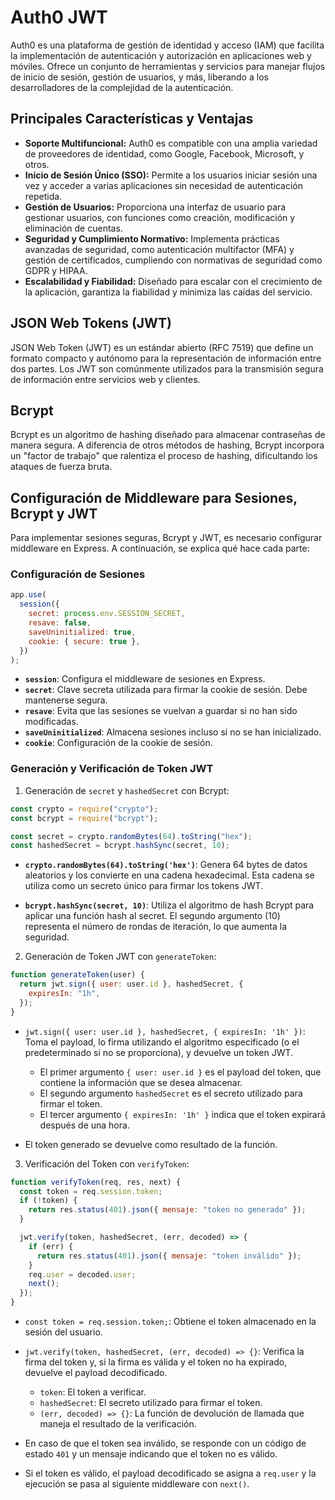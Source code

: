# Auth0 JWT

Auth0 es una plataforma de gestión de identidad y acceso (IAM) que facilita la implementación de autenticación y autorización en aplicaciones web y móviles. Ofrece un conjunto de herramientas y servicios para manejar flujos de inicio de sesión, gestión de usuarios, y más, liberando a los desarrolladores de la complejidad de la autenticación.

## Principales Características y Ventajas

- **Soporte Multifuncional:** Auth0 es compatible con una amplia variedad de proveedores de identidad, como Google, Facebook, Microsoft, y otros.
- **Inicio de Sesión Único (SSO):** Permite a los usuarios iniciar sesión una vez y acceder a varias aplicaciones sin necesidad de autenticación repetida.
- **Gestión de Usuarios:** Proporciona una interfaz de usuario para gestionar usuarios, con funciones como creación, modificación y eliminación de cuentas.
- **Seguridad y Cumplimiento Normativo:** Implementa prácticas avanzadas de seguridad, como autenticación multifactor (MFA) y gestión de certificados, cumpliendo con normativas de seguridad como GDPR y HIPAA.
- **Escalabilidad y Fiabilidad:** Diseñado para escalar con el crecimiento de la aplicación, garantiza la fiabilidad y minimiza las caídas del servicio.

## JSON Web Tokens (JWT)

JSON Web Token (JWT) es un estándar abierto (RFC 7519) que define un formato compacto y autónomo para la representación de información entre dos partes. Los JWT son comúnmente utilizados para la transmisión segura de información entre servicios web y clientes.

## Bcrypt

Bcrypt es un algoritmo de hashing diseñado para almacenar contraseñas de manera segura. A diferencia de otros métodos de hashing, Bcrypt incorpora un "factor de trabajo" que ralentiza el proceso de hashing, dificultando los ataques de fuerza bruta.

## Configuración de Middleware para Sesiones, Bcrypt y JWT

Para implementar sesiones seguras, Bcrypt y JWT, es necesario configurar middleware en Express. A continuación, se explica qué hace cada parte:

### Configuración de Sesiones

```javascript
app.use(
  session({
    secret: process.env.SESSION_SECRET,
    resave: false,
    saveUninitialized: true,
    cookie: { secure: true },
  })
);
```

- **`session`**: Configura el middleware de sesiones en Express.
- **`secret`**: Clave secreta utilizada para firmar la cookie de sesión. Debe mantenerse segura.
- **`resave`**: Evita que las sesiones se vuelvan a guardar si no han sido modificadas.
- **`saveUninitialized`**: Almacena sesiones incluso si no se han inicializado.
- **`cookie`**: Configuración de la cookie de sesión.

### Generación y Verificación de Token JWT

1. Generación de `secret` y `hashedSecret` con Bcrypt:

```javascript
const crypto = require("crypto");
const bcrypt = require("bcrypt");

const secret = crypto.randomBytes(64).toString("hex");
const hashedSecret = bcrypt.hashSync(secret, 10);
```

- **`crypto.randomBytes(64).toString('hex')`**: Genera 64 bytes de datos aleatorios y los convierte en una cadena hexadecimal. Esta cadena se utiliza como un secreto único para firmar los tokens JWT.

- **`bcrypt.hashSync(secret, 10)`**: Utiliza el algoritmo de hash Bcrypt para aplicar una función hash al secret. El segundo argumento (10) representa el número de rondas de iteración, lo que aumenta la seguridad.

2. Generación de Token JWT con `generateToken`:

```javascript
function generateToken(user) {
  return jwt.sign({ user: user.id }, hashedSecret, {
    expiresIn: "1h",
  });
}
```

- `jwt.sign({ user: user.id }, hashedSecret, { expiresIn: '1h' })`: Toma el payload, lo firma utilizando el algoritmo especificado (o el predeterminado si no se proporciona), y devuelve un token JWT.

  - El primer argumento `{ user: user.id }` es el payload del token, que contiene la información que se desea almacenar.
  - El segundo argumento `hashedSecret` es el secreto utilizado para firmar el token.
  - El tercer argumento `{ expiresIn: '1h' }` indica que el token expirará después de una hora.

- El token generado se devuelve como resultado de la función.

3. Verificación del Token con `verifyToken`:

```javascript
function verifyToken(req, res, next) {
  const token = req.session.token;
  if (!token) {
    return res.status(401).json({ mensaje: "token no generado" });
  }

  jwt.verify(token, hashedSecret, (err, decoded) => {
    if (err) {
      return res.status(401).json({ mensaje: "token inválido" });
    }
    req.user = decoded.user;
    next();
  });
}
```

- `const token = req.session.token;`: Obtiene el token almacenado en la sesión del usuario.

- `jwt.verify(token, hashedSecret, (err, decoded) => {}`: Verifica la firma del token y, si la firma es válida y el token no ha expirado, devuelve el payload decodificado.

  - `token`: El token a verificar.
  - `hashedSecret`: El secreto utilizado para firmar el token.
  - `(err, decoded) => {}`: La función de devolución de llamada que maneja el resultado de la verificación.

- En caso de que el token sea inválido, se responde con un código de estado `401` y un mensaje indicando que el token no es válido.

- Si el token es válido, el payload decodificado se asigna a `req.user` y la ejecución se pasa al siguiente middleware con `next()`.
